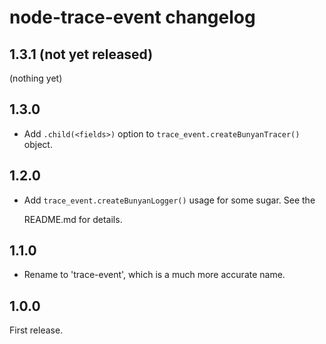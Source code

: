 # node-trace-event changelog

## 1.3.1 \(not yet released\)

\(nothing yet\)

## 1.3.0

* Add `.child(<fields>)` option to `trace_event.createBunyanTracer()` object.

## 1.2.0

* Add `trace_event.createBunyanLogger()` usage for some sugar. See the

  README.md for details.

## 1.1.0

* Rename to 'trace-event', which is a much more accurate name.

## 1.0.0

First release.

